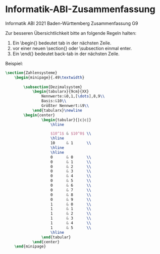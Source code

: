 # Informatik-ABI-Zusammenfassung
Informatik ABI 2021 Baden-Württemberg Zusammenfassung G9

Zur besseren Übersichtlichkeit bitte an folgende Regeln halten: 

1. Ein \begin{} bedeutet tab in der nächsten Zeile.
2. vor einer neuen \section{} oder \subsection einmal enter.
3. Ein \end{} bedeutet back-tab in der nächsten Zeile.

Beispiel:
```tex
\section{Zahlensysteme}
	\begin{minipage}{.49\textwidth}
	
		\subsection{Dezimalsystem}
			\begin{tabularx}{9cm}{XX}
				Nennwerte:&0,1,[\dots],8,9\\
				Basis:&10\\
				Größter Nennwert:&9\\
			\end{tabularx}\newline
		\begin{center}
    			\begin{tabular}{|c|c|}
        			\hline

        			$10^1$ & $10^0$ \\
        			\hline
        			10     & 1      \\
        			\hline
        			\hline
        			0      & 0      \\
        			0      & 1      \\
        			0      & 2      \\
        			0      & 3      \\
        			0      & 4      \\
        			0      & 5      \\
        			0      & 6      \\
        			0      & 7      \\
        			0      & 8      \\
        			0      & 9      \\
        			1      & 0      \\
        			1      & 1      \\
        			1      & 2      \\
        			1      & 3      \\
        			1      & 4      \\
        			1      & 5      \\
        			\hline
    			\end{tabular}
    		\end{center}
	\end{minipage}
```
